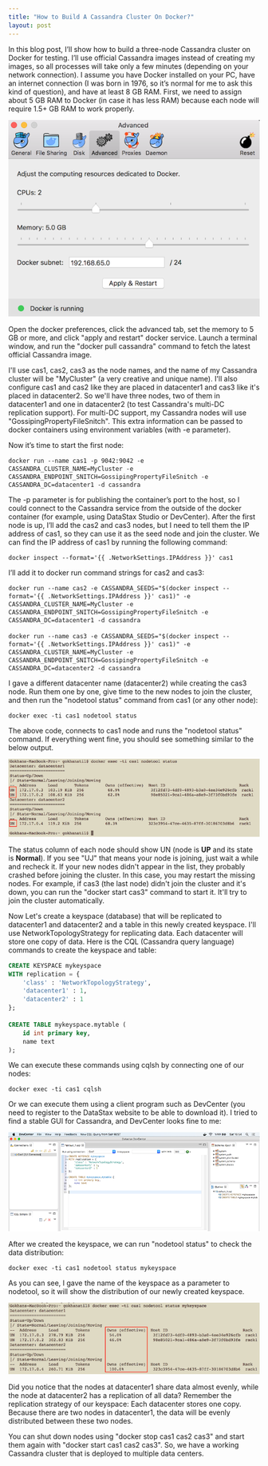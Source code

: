 ```yaml
---
title: "How to Build A Cassandra Cluster On Docker?"
layout: post
---
```


In this blog post, I’ll show how to build a three-node Cassandra cluster on Docker for testing. I’ll use official Cassandra images instead of creating my images, so all processes will take only a few minutes (depending on your network connection). I assume you have Docker installed on your PC, have an internet connection (I was born in 1976, so it’s normal for me to ask this kind of question), and have at least 8 GB RAM. First, we need to assign about 5 GB RAM to Docker (in case it has less RAM) because each node will require 1.5+ GB RAM to work properly.

![Docker Memory](/assets/dockermemory.png)

Open the docker preferences, click the advanced tab, set the memory to 5 GB or more, and click "apply and restart" docker service. Launch a terminal window, and run the "docker pull cassandra" command to fetch the latest official Cassandra image.

I'll use cas1, cas2, cas3 as the node names, and the name of my Cassandra cluster will be "MyCluster" (a very creative and unique name). I'll also configure cas1 and cas2 like they are placed in datacenter1 and cas3 like it's placed in datacenter2. So we'll have three nodes, two of them in datacenter1 and one in datacenter2 (to test Cassandra's multi-DC replication support). For multi-DC support, my Cassandra nodes will use "GossipingPropertyFileSnitch". This extra information can be passed to docker containers using environment variables (with -e parameter).

<!--more-->

Now it’s time to start the first node:

````
docker run --name cas1 -p 9042:9042 -e CASSANDRA_CLUSTER_NAME=MyCluster -e CASSANDRA_ENDPOINT_SNITCH=GossipingPropertyFileSnitch -e CASSANDRA_DC=datacenter1 -d cassandra
````

The -p parameter is for publishing the container’s port to the host, so I could connect to the Cassandra service from the outside of the docker container (for example, using DataStax Studio or DevCenter). After the first node is up, I’ll add the cas2 and cas3 nodes, but I need to tell them the IP address of cas1, so they can use it as the seed node and join the cluster. We can find the IP address of cas1 by running the following command:

````
docker inspect --format='{{ .NetworkSettings.IPAddress }}' cas1
````

I’ll add it to docker run command strings for cas2 and cas3:

````
docker run --name cas2 -e CASSANDRA_SEEDS="$(docker inspect --format='{{ .NetworkSettings.IPAddress }}' cas1)" -e CASSANDRA_CLUSTER_NAME=MyCluster -e CASSANDRA_ENDPOINT_SNITCH=GossipingPropertyFileSnitch -e CASSANDRA_DC=datacenter1 -d cassandra

docker run --name cas3 -e CASSANDRA_SEEDS="$(docker inspect --format='{{ .NetworkSettings.IPAddress }}' cas1)" -e CASSANDRA_CLUSTER_NAME=MyCluster -e CASSANDRA_ENDPOINT_SNITCH=GossipingPropertyFileSnitch -e CASSANDRA_DC=datacenter2 -d cassandra
````

I gave a different datacenter name (datacenter2) while creating the cas3 node. Run them one by one, give time to the new nodes to join the cluster, and then run the "nodetool status" command from cas1 (or any other node):

````
docker exec -ti cas1 nodetool status
````

The above code, connects to cas1 node and runs the "nodetool status" command. If everything went fine, you should see something similar to the below output.

![Node Tool Status](/assets/nodetoolstatus.png)

The status column of each node should show UN (node is **UP** and its state is **Normal**). If you see "UJ" that means your node is joining, just wait a while and recheck it. If your new nodes didn't appear in the list, they probably crashed before joining the cluster. In this case, you may restart the missing nodes. For example, if cas3 (the last node) didn't join the cluster and it's down, you can run the "docker start cas3" command to start it. It'll try to join the cluster automatically.

Now Let's create a keyspace (database) that will be replicated to datacenter1 and datacenter2 and a table in this newly created keyspace. I'll use NetworkTopologyStrategy for replicating data. Each datacenter will store one copy of data. Here is the CQL (Cassandra query language) commands to create the keyspace and table:

```sql
CREATE KEYSPACE mykeyspace
WITH replication = {
	'class' : 'NetworkTopologyStrategy',
	'datacenter1' : 1,
	'datacenter2' : 1
};

CREATE TABLE mykeyspace.mytable (
	id int primary key,
	name text
);
```

We can execute these commands using cqlsh by connecting one of our nodes:

````
docker exec -ti cas1 cqlsh
````

Or we can execute them using a client program such as DevCenter (you need to register to the DataStax website to be able to download it). I tried to find a stable GUI for Cassandra, and DevCenter looks fine to me:

![Node Tool Status](/assets/devcenter.png)

After we created the keyspace, we can run "nodetool status" to check the data distribution:
````
docker exec -ti cas1 nodetool status mykeyspace
````

As you can see, I gave the name of the keyspace as a parameter to nodetool, so it will show the distribution of our newly created keyspace.

![Data Distribution](/assets/datadistribution.png)

Did you notice that the nodes at datacenter1 share data almost evenly, while the node at datacenter2 has a replication of all data? Remember the replication strategy of our keyspace: Each datacenter stores one copy. Because there are two nodes in datacenter1, the data will be evenly distributed between these two nodes.

You can shut down nodes using "docker stop cas1 cas2 cas3" and start them again with "docker start cas1 cas2 cas3". So, we have a working Cassandra cluster that is deployed to multiple data centers.
